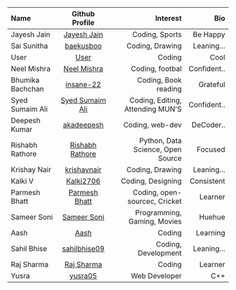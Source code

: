 
| Name             |                   Github Profile                    |                         Interest |         Bio |
| :--------------- | :-------------------------------------------------: | -------------------------------: | ----------: |
| Jayesh Jain      |   [Jayesh Jain](https://github.com/jayesh-JainX/)   |                   Coding, Sports |    Be Happy |
| Sai Sunitha      |      [baekusboo](https://github.com/baekusboo)      |                  Coding, Drawing |  Leaning... |
| User             |         [User](https://github.com/abc00xyz)         |                           Coding |        Cool |
| Neel Mishra      |      [Neel Mishra](https://github.com/Neel-07)      |                  Coding, footbal | Confident.. |
| Bhumika Bachchan |      [insane-22](https://github.com/insane-22)      |             Coding, Book reading |    Grateful |
| Syed Sumaim Ali  | [Syed Sumaim Ali](https://github.com/SyedSumaimaly) | Coding, Editing, Attending MUN'S | Confident.. |
| Deepesh Kumar    |     [akadeepesh](https://github.com/akadeepesh)     |                  Coding, web-dev |   DeCoder.. |
|Rishabh Rathore|[Rishabh Rathore](https://github.com/rishabhrathore055) | Python, Data Science, Open Source| Focused |
|Krishay Nair|[krishaynair](https://github.com/KrishayNair) | Coding, Drawing | Leaning... |
| Kalki V          |      [Kalki2706](https://github.com/Kalki2706)      |                Coding, Designing |  Consistent |
|Parmesh Bhatt|[Parmesh Bhatt](https://github.com/Parmesh119)            | Coding, open-sourcec, Cricket    | Learner |
|Sameer Soni       |[Sameer Soni](https://github.com/sameer-soni)        |       Programming, Gaming, Movies|      Huehue |
|Aash|[Aash](https://github.com/Snowfall22) | Coding | Learning |
|Sahil Bhise|[sahilbhise09](https://github.com/sahilbhise09) | Coding, Development | Leaning... |
|Raj Sharma        |[Raj Sharma](https://github.com/Raj-sharma01)        | Coding                          | Learner |
|Yusra|[yusra05](https://github.com/yusra05) | Web Developer | C++ | Java | DSA | tailwind | JavaScript